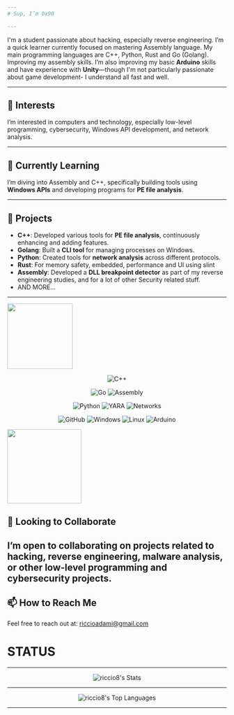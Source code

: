```yaml
---
# Sup, I’m 0x90

---
```


I'm a student passionate about hacking, especially reverse engineering. I’m a quick learner currently focused on mastering Assembly language. My main programming languages are C++, Python, Rust and Go (Golang). Improving my assembly skills. I’m also improving my basic **Arduino** skills and have experience with **Unity**—though I'm not particularly passionate about game development- I understand all fast and well.

---

## 👀 Interests
I’m interested in computers and technology, especially low-level programming, cybersecurity, Windows API development, and network analysis.

---

## 🌱 Currently Learning
I’m diving into Assembly and C++, specifically building tools using **Windows APIs** and developing programs for **PE file analysis**.

---

## 💼 Projects
- **C++**: Developed various tools for **PE file analysis**, continuously enhancing and adding features.
- **Golang**: Built a **CLI tool** for managing processes on Windows.
- **Python**: Created tools for **network analysis** across different protocols.
- **Rust**: For memory safety, embedded, performance and UI using slint
- **Assembly**: Developed a **DLL breakpoint detector** as part of my reverse engineering studies, and for a lot of other Security related stuff.
- AND MORE…

---
  
<img src="https://i.giphy.com/media/v1.Y2lkPTc5MGI3NjExcjBwa2t6MjBtMDY4ODQyNzhwYTNwbXYxaTM0bjByenNzenNyMm1lNiZlcD12MV9pbnRlcm5hbF9naWZfYnlfaWQmY3Q9Zw/unQ3IJU2RG7DO/giphy.gif" width="150"> 

<div align="center">

![C++](https://img.shields.io/badge/C++-00599C?logo=cplusplus&logoColor=white&style=for-the-badge)

![Go](https://img.shields.io/badge/Go-00ADD8?logo=go&logoColor=white&style=for-the-badge) ![Assembly](https://img.shields.io/badge/Assembly-525252?style=for-the-badge)

![Python](https://img.shields.io/badge/Python-3776AB?logo=python&logoColor=white&style=for-the-badge) ![YARA](https://img.shields.io/badge/YARA-008000?style=for-the-badge) ![Networks](https://img.shields.io/badge/Networks-008080?style=for-the-badge)

![GitHub](https://img.shields.io/badge/GitHub-181717?logo=github&logoColor=white&style=for-the-badge) ![Windows](https://img.shields.io/badge/Windows-0078D6?logo=windows&logoColor=white&style=for-the-badge) ![Linux](https://img.shields.io/badge/Linux-FCC624?logo=linux&logoColor=black&style=for-the-badge) ![Arduino](https://img.shields.io/badge/Arduino-00979D?logo=arduino&logoColor=white&style=for-the-badge)

</div>

<img src="https://media.giphy.com/media/Ws6T5PN7wHv3cY8xy8/giphy.gif?cid=790b7611802ppew8a51pa5vv01898k0izc8d4vaa7a5qcijj&ep=v1_gifs_search&rid=giphy.gif&ct=g" width="170">


## 💞️ Looking to Collaborate
I’m open to collaborating on projects related to **hacking**, **reverse engineering**, **malware analysis**, or other low-level programming and cybersecurity projects.
---
## 📫 How to Reach Me
Feel free to reach out at: [riccioadami@gmail.com](mailto:riccioadami@gmail.com)


# STATUS
---
<div align="center">
  
![riccio8's Stats](https://github-readme-stats.vercel.app/api?username=riccio8&theme=vue-dark&show_icons=true&hide_border=true&count_private=true)


---

![riccio8's Top Languages](https://github-readme-stats.vercel.app/api/top-langs/?username=riccio8&theme=vue-dark&show_icons=true&hide_border=true&layout=compact)

---
